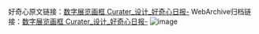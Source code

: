 好奇心原文链接：[数字展览画框 Curater_设计_好奇心日报-](https://www.qdaily.com/articles/5157.html)
WebArchive归档链接：[数字展览画框 Curater_设计_好奇心日报-](http://web.archive.org/web/20190623164044/https://www.qdaily.com/articles/5157.html)
![image](http://ww3.sinaimg.cn/large/007d5XDply1g3wdfi0bj5j30u02atalp)